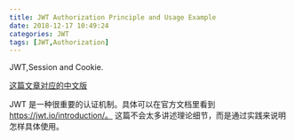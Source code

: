 ```yaml
---
title: JWT Authorization Principle and Usage Example
date: 2018-12-17 10:49:24
categories: JWT
tags: [JWT,Authorization]
---
```

JWT,Session and Cookie.

<!-- more -->

[这篇文章对应的中文版](/../translation/)

JWT 是一种很重要的认证机制。具体可以在官方文档里看到 https://jwt.io/introduction/。
这篇不会太多讲述理论细节，而是通过实践来说明怎样具体使用。



